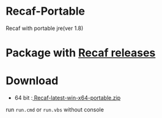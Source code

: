 # Recaf-Portable
Recaf with portable jre(ver 1.8)

# Package with [Recaf releases](https://github.com/Col-E/Recaf/releases)

# Download
+ 64 bit :[ Recaf-latest-win-x64-portable.zip](https://github.com/feast107/Recaf-Portable/releases/download/build/Recaf-2.21.13-win-x64-portable.zip)

run `run.cmd` or `run.vbs` without console